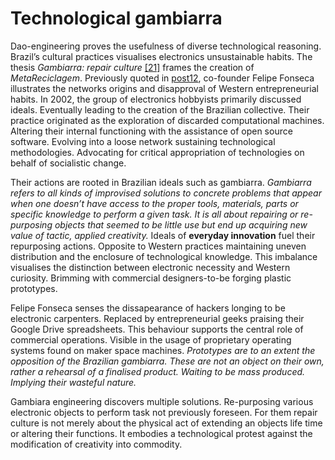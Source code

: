# Technological gambiarra 



Dao-engineering proves the usefulness of diverse technological reasoning. Brazil’s cultural practices visualises electronics unsustainable habits. The thesis *Gambiarra: repair culture* <a href="https://www.makery.info/en/2015/03/31/gambiarra-la-culture-de-la-reparation/">[21]</a> frames the creation of *MetaReciclagem*. Previously quoted in <a href="#post-post12">post12</a>, co-founder Felipe Fonseca illustrates the networks origins and disapproval of Western entrepreneurial habits. In 2002, the group of electronics hobbyists primarily discussed ideals. Eventually leading to the creation of the Brazilian collective. Their practice originated as the exploration of discarded computational machines. Altering their internal functioning with the assistance of open source software. Evolving into a loose network sustaining technological methodologies. Advocating for critical appropriation of technologies on behalf of socialistic change. 



Their actions are rooted in Brazilian ideals such as gambiarra. *Gambiarra refers to all kinds of improvised solutions to concrete problems that appear when one doesn’t have access to the proper tools, materials, parts or specific knowledge to perform a given task. It is all about repairing or re-purposing objects that seemed to be little use but end up acquiring new value of tactic, applied creativity.* Ideals of **everyday innovation** fuel their repurposing actions. Opposite to Western practices maintaining uneven distribution and the enclosure of technological knowledge. This imbalance visualises the distinction between electronic necessity and Western curiosity. Brimming with commercial designers-to-be forging plastic prototypes. 



Felipe Fonseca senses the dissapearance of hackers longing to be electronic carpenters. Replaced by entrepreneurial geeks praising their Google Drive spreadsheets. This behaviour supports the central role of commercial operations. Visible in the usage of proprietary operating systems found on maker space machines. *Prototypes are to an extent the opposition of the Brazilian gambiarra. These are not an object on their own, rather a rehearsal of a finalised product. Waiting to be mass produced. Implying their wasteful nature.*



Gambiara engineering discovers multiple solutions. Re-purposing various electronic objects to perform task not previously foreseen. For them repair culture is not merely about the physical act of extending an objects life time or altering their functions. It embodies a technological protest against the modification of creativity into commodity.  
